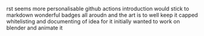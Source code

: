 rst seems more personalisable 
github actions introduction
would stick to markdown
wonderful badges all aroudn and the art is to well keep it capped
whitelisting and documenting of 
idea for it initially wanted to work on blender and animate it 
